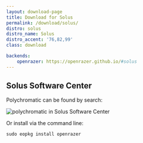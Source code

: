 ```yaml
---
layout: download-page
title: Download for Solus
permalink: /download/solus/
distro: solus
distro_name: Solus
distro_accent: '76,82,99'
class: download

backends:
    openrazer: https://openrazer.github.io/#solus
---
```


## Solus Software Center

Polychromatic can be found by search:

![polychromatic in Solus Software Center](/assets/img/downloads/solus-software-center.png)

Or install via the command line:

```shell
sudo eopkg install openrazer
```
